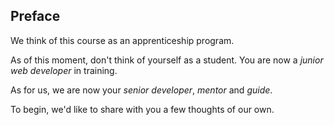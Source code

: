 ## Preface

We think of this course as an apprenticeship program.

As of this moment, don't think of yourself as a student. You are now a _junior web developer_ in training.

As for us, we are now your _senior developer_, _mentor_ and _guide_.

To begin, we'd like to share with you a few thoughts of our own.
